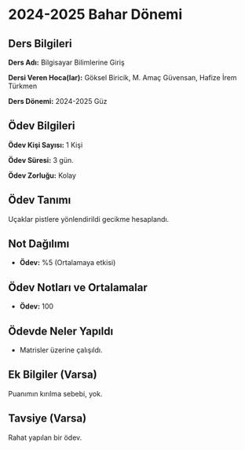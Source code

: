 # 2024-2025 Bahar Dönemi

## Ders Bilgileri
**Ders Adı:** Bilgisayar Bilimlerine Giriş

**Dersi Veren Hoca(lar):** Göksel Biricik, M. Amaç Güvensan, Hafize İrem Türkmen 

**Ders Dönemi:** 2024-2025 Güz

## Ödev Bilgileri

**Ödev Kişi Sayısı:** 1 Kişi

**Ödev Süresi:** 3 gün.

**Ödev Zorluğu:** Kolay 

## Ödev Tanımı
Uçaklar pistlere yönlendirildi gecikme hesaplandı.

## Not Dağılımı
* **Ödev:** %5 (Ortalamaya etkisi)

## Ödev Notları ve Ortalamalar
- **Ödev:** 100

## Ödevde Neler Yapıldı
* Matrisler üzerine çalışıldı.
  
## Ek Bilgiler (Varsa)
Puanımın kırılma sebebi, yok.

## Tavsiye (Varsa)
Rahat yapılan bir ödev.
